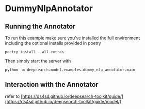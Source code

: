 # DummyNlpAnnotator
## Running the Annotator
To run this example make sure you've installed the full environment including the optional installs provided in poetry

    poetry install --all-extras

Then simply start the server with

    python -m deepsearch.model.examples.dummy_nlp_annotator.main

## Interaction with the Annotator

refer to [https://ds4sd.github.io/deepsearch-toolkit/guide/](https://ds4sd.github.io/deepsearch-toolkit/guide/model/)
